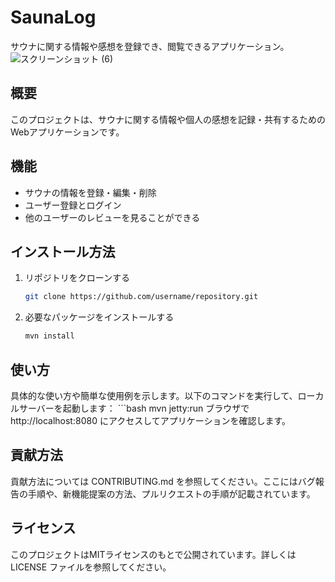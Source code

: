 # SaunaLog

サウナに関する情報や感想を登録でき、閲覧できるアプリケーション。
![スクリーンショット (6)](https://github.com/user-attachments/assets/e0082191-e43c-4279-b4a1-5c3f110cd94b)


## 概要

このプロジェクトは、サウナに関する情報や個人の感想を記録・共有するためのWebアプリケーションです。

## 機能

- サウナの情報を登録・編集・削除
- ユーザー登録とログイン
- 他のユーザーのレビューを見ることができる

## インストール方法

1. リポジトリをクローンする
    ```bash
    git clone https://github.com/username/repository.git
    ```
2. 必要なパッケージをインストールする
    ```bash
    mvn install
    ```

## 使い方

具体的な使い方や簡単な使用例を示します。以下のコマンドを実行して、ローカルサーバーを起動します：
    ```bash
    mvn jetty:run
    ブラウザで http://localhost:8080 にアクセスしてアプリケーションを確認します。

## 貢献方法

貢献方法については CONTRIBUTING.md を参照してください。ここにはバグ報告の手順や、新機能提案の方法、プルリクエストの手順が記載されています。

## ライセンス
このプロジェクトはMITライセンスのもとで公開されています。詳しくは LICENSE ファイルを参照してください。

